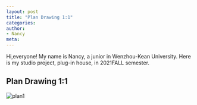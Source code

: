 ```yaml
---
layout: post
title: "Plan Drawing 1:1"
categories:
author:
- Nancy
meta:
---
```


Hi,everyone! My name is Nancy, a junior in Wenzhou-Kean University. Here is my studio project, plug-in house, in 2021FALL semester.

## Plan Drawing 1:1
![plan1](https://github.com/Nancyuz/Nancy/blob/master/assets/1.png?raw=true)
